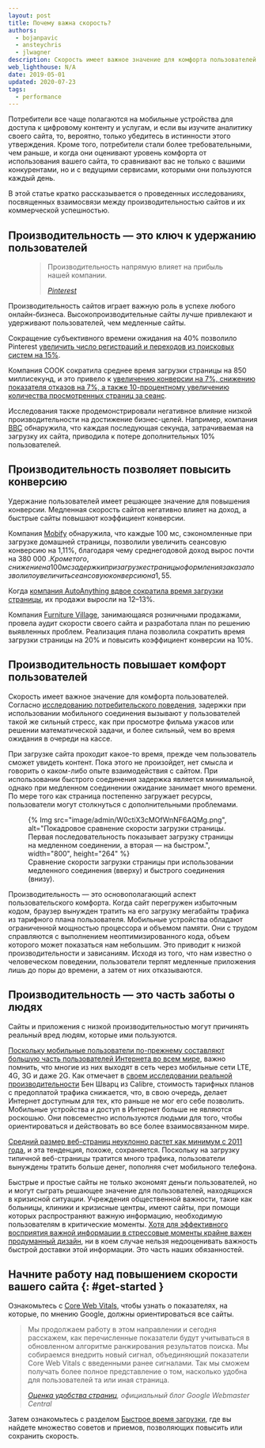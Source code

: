 ```yaml
---
layout: post
title: Почему важна скорость?
authors:
  - bojanpavic
  - ansteychris
  - jlwagner
description: Скорость имеет важное значение для комфорта пользователей. Задержки, вызванные скоростью мобильного соединения, не просто раздражают пользователей, но и могут негативно отражаться на бизнес-результатах.
web_lighthouse: N/A
date: 2019-05-01
updated: 2020-07-23
tags:
  - performance
---
```


Потребители все чаще полагаются на мобильные устройства для доступа к цифровому контенту и услугам, и если вы изучите аналитику своего сайта, то, вероятно, только убедитесь в истинности этого утверждения. Кроме того, потребители стали более требовательными, чем раньше, и когда они оценивают уровень комфорта от использования вашего сайта, то сравнивают вас не только с вашими конкурентами, но и с ведущими сервисами, которыми они пользуются каждый день.

В этой статье кратко рассказывается о проведенных исследованиях, посвященных взаимосвязи между производительностью сайтов и их коммерческой успешностью.

## Производительность — это ключ к удержанию пользователей

<figure class="w-figure w-figure--inline-right">
  <blockquote>
    <p>Производительность напрямую влияет на прибыль нашей компании.</p>
    <cite>
      <p data-md-type="paragraph"><a href="https://www.youtube.com/watch?v=Xryhxi45Q5M&amp;feature=youtu.be&amp;t=1366">Pinterest</a></p>
    </cite>
  </blockquote></figure>

Производительность сайтов играет важную роль в успехе любого онлайн-бизнеса. Высокопроизводительные сайты лучше привлекают и удерживают пользователей, чем медленные сайты.

Сокращение субъективного времени ожидания на 40% позволило Pinterest [увеличить число регистраций и переходов из поисковых систем на 15%](https://medium.com/@Pinterest_Engineering/driving-user-growth-with-performance-improvements-cfc50dafadd7).

Компания COOK сократила среднее время загрузки страницы на 850 миллисекунд, и это привело к [увеличению конверсии на 7%, снижению показателя отказов на 7%, а также 10-процентному увеличению количества просмотренных страниц за сеанс](https://www.nccgroup.trust/globalassets/resources/uk/case-studies/web-performance/cook-case-study.pdf).

Исследования также продемонстрировали негативное влияние низкой производительности на достижение бизнес-целей. Например, компания [BBC](https://www.creativebloq.com/features/how-the-bbc-builds-websites-that-scale) обнаружила, что каждая последующая секунда, затрачиваемая на загрузку их сайта, приводила к потере дополнительных 10% пользователей.

## Производительность позволяет повысить конверсию

Удержание пользователей имеет решающее значение для повышения конверсии. Медленная скорость сайтов негативно влияет на доход, а быстрые сайты повышают коэффициент конверсии.

Компания [Mobify](http://resources.mobify.com/2016-Q2-mobile-insights-benchmark-report.html) обнаружила, что каждые 100 мс, сэкономленные при загрузке домашней страницы, позволили увеличить сеансовую конверсию на 1,11%, благодаря чему среднегодовой доход вырос почти на 380 000 $. Кроме того, снижение на 100 мс задержки при загрузке страницы оформления заказа позволило увеличить сеансовую конверсию на 1,55%, что, в свою очередь, увеличило среднегодовой доход почти на 530 000 $.

Когда [компания AutoAnything вдвое сократила время загрузки страницы](https://www.digitalcommerce360.com/2010/08/19/web-accelerator-revs-conversion-and-sales-autoanything/), их продажи выросли на 12–13%.

Компания [Furniture Village](https://www.thinkwithgoogle.com/intl/en-gb/success-stories/uk-success-stories/furniture-village-and-greenlight-slash-page-load-times-boosting-user-experience/), занимающаяся розничными продажами, провела аудит скорости своего сайта и разработала план по решению выявленных проблем. Реализация плана позволила сократить время загрузки страницы на 20% и повысить коэффициент конверсии на 10%.

## Производительность повышает комфорт пользователей

Скорость имеет важное значение для комфорта пользователей. Согласно [исследованию потребительского поведения](https://www.ericsson.com/en/press-releases/2016/2/streaming-delays-mentally-taxing-for-smartphone-users-ericsson-mobility-report), задержки при использовании мобильного соединения вызывают у пользователей такой же сильный стресс, как при просмотре фильма ужасов или решении математической задачи, и более сильный, чем во время ожидания в очереди на кассе.

При загрузке сайта проходит какое-то время, прежде чем пользователь сможет увидеть контент. Пока этого не произойдет, нет смысла и говорить о каком-либо опыте взаимодействия с сайтом. При использовании быстрого соединения задержка является минимальной, однако при медленном соединении ожидание занимает много времени. По мере того как страница постепенно загружает ресурсы, пользователи могут столкнуться с дополнительными проблемами.

<figure class="w-figure"> {% Img src="image/admin/W0ctiX3cMOfWnNF6AQMg.png", alt="Покадровое сравнение скорости загрузки страницы. Первая последовательность показывает загрузку страницы на медленном соединении, а вторая — на быстром.", width="800", height="264" %} <figcaption>Сравнение скорости загрузки страницы при использовании медленного соединения (вверху) и быстрого соединения (внизу).</figcaption></figure>

Производительность — это основополагающий аспект пользовательского комфорта. Когда сайт перегружен избыточным кодом, браузер вынужден тратить на его загрузку мегабайты трафика из тарифного плана пользователя. Мобильные устройства обладают ограниченной мощностью процессора и объемом памяти. Они с трудом справляются с выполнением неоптимизированного кода, объем которого может показаться нам небольшим. Это приводит к низкой производительности и зависаниям. Исходя из того, что нам известно о человеческом поведении, пользователи терпят медленные приложения лишь до поры до времени, а затем от них отказываются.

## Производительность — это часть заботы о людях

Сайты и приложения с низкой производительностью могут причинять реальный вред людям, которые ими пользуются.

[Поскольку мобильные пользователи по-прежнему составляют большую часть пользователей Интернета во всем мире](http://gs.statcounter.com/platform-market-share/desktop-mobile-tablet), важно помнить, что многие из них выходят в сеть через мобильные сети LTE, 4G, 3G и даже 2G. Как отмечает в [своем исследовании реальной производительности](https://calibreapp.com/blog/beyond-the-bubble) Бен Шварц из Calibre, стоимость тарифных планов с предоплатой трафика снижается, что, в свою очередь, делает Интернет доступным для тех, кто раньше не мог его себе позволить. Мобильные устройства и доступ в Интернет больше не являются роскошью. Они повсеместно используются людьми для того, чтобы ориентироваться и действовать во все более взаимосвязанном мире.

[Средний размер веб-страниц неуклонно растет как минимум с 2011 года](http://beta.httparchive.org/reports/state-of-the-web#bytesTotal), и эта тенденция, похоже, сохраняется. Поскольку на загрузку типичной веб-страницы тратится много трафика, пользователи вынуждены тратить больше денег, пополняя счет мобильного телефона.

Быстрые и простые сайты не только экономят деньги пользователей, но и могут сыграть решающее значение для пользователей, находящихся в кризисной ситуации. Учреждения общественной важности, такие как больницы, клиники и кризисные центры, имеют сайты, при помощи которых распространяют важную информацию, необходимую пользователям в критические моменты. [Хотя для эффективного восприятия важной информации в стрессовые моменты крайне важен продуманный дизайн](https://aneventapart.com/news/post/eric-meyer-designing-for-crisis), ни в коем случае нельзя недооценивать важность быстрой доставки этой информации. Это часть наших обязанностей.

## Начните работу над повышением скорости вашего сайта {: #get-started }

Ознакомьтесь с [Core Web Vitals](/vitals/#core-web-vitals), чтобы узнать о показателях, на которые, по мнению Google, должны ориентироваться все сайты.

<blockquote>
  <p>Мы продолжаем работу в этом направлении и сегодня расскажем, как перечисленные показатели будут учитываться в обновленном алгоритме ранжирования результатов поиска. Мы собираемся внедрить новый сигнал, объединяющий показатели Core Web Vitals с введенными ранее сигналами. Так мы сможем получать более полное представление о том, насколько удобна для пользователей та или иная страница.</p>
  <cite><a href="https://webmasters.googleblog.com/2020/05/evaluating-page-experience.html">Оценка удобства страниц</a>, официальный блог Google Webmaster Central</cite>
</blockquote>

Затем ознакомьтесь с разделом [Быстрое время загрузки](/fast/), где вы найдете множество советов и приемов, позволяющих повысить или сохранить скорость.
